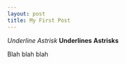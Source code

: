 ```yaml
---
layout: post
title: My First Post
---
```


_Underline_
*Astrisk*
__Underlines__
**Astrisks**

Blah blah blah
